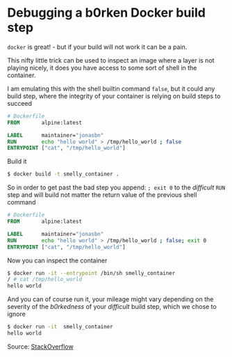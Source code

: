 # Debugging a b0rken Docker build step

`docker` is great! - but if your build will not work it can be a pain.

This nifty little trick can be used to inspect an image where a layer is not playing nicely, it does you have access to some sort of shell in the container.

I am emulating this with the shell builtin command `false`, but it could any build step, where the integrity of your container is relying on build steps to succeed

```Dockerfile
# Dockerfile
FROM       alpine:latest

LABEL      maintainer="jonasbn"
RUN        echo "hello world" > /tmp/hello_world ; false
ENTRYPOINT ["cat", "/tmp/hello_world"]
```

Build it

```bash
$ docker build -t smelly_container .
```

So in order to get past the bad step you append: `; exit 0` to the _difficult_ `RUN` step and will build not matter the return value of the previous shell command

```Dockerfile
# Dockerfile
FROM       alpine:latest

LABEL      maintainer="jonasbn"
RUN        echo "hello world" > /tmp/hello_world ; false; exit 0
ENTRYPOINT ["cat", "/tmp/hello_world"]
```

Now you can inspect the container

```sh
$ docker run -it --entrypoint /bin/sh smelly_container
/ # cat /tmp/hello_world 
hello world
```

And you can of course run it, your mileage might vary depending on the severity of the _b0rkedness_ of your _difficult_ build step, which we chose to ignore

```bash
$ docker run -it  smelly_container
hello world
```

Source: [StackOverflow](https://stackoverflow.com/questions/30716937/dockerfile-build-possible-to-ignore-error)
